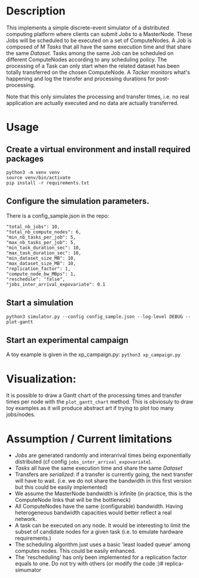 # Description
This implements a simple discrete-event simulator of a distributed computing platform where clients can submit *Jobs* to a MasterNode.
These Jobs will be scheduled to be executed on a set of ComputeNodes.
A Job is composed of M *Tasks* that all have the same execution time and that share the same *Dataset*.
Tasks among the same Job can be scheduled on different ComputeNodes according to any scheduling policy.
The processing of a Task can only start when the related dataset has been totally transferred on the chosen ComputeNode.
A *Tacker* monitors what's happening and log the transfer and processing durations for post-processing.

Note that this only simulates the processing and transfer times, i.e. no real application are actually executed and no data are actually transferred.

# Usage

## Create a virtual environment and install required packages
```
python3 -m venv venv
source venv/bin/activate
pip install -r requirements.txt 
```

## Configure the simulation parameters. 
There is a config_sample.json in the repo: 

    
    "total_nb_jobs": 10,
    "total_nb_compute_nodes": 6,
    "min_nb_tasks_per_job": 5,
    "max_nb_tasks_per_job": 5,
    "min_task_duration_sec": 10,
    "max_task_duration_sec": 10, 
    "min_dataset_size_MB": 10, 
    "max_dataset_size_MB": 10,
    "replication_factor": 1,
    "compute_node_bw_MBps": 1,
    "reschedule": "false",
    "jobs_inter_arrival_expovariate": 0.1


## Start a simulation
`python3 simulator.py --config config_sample.json --log-level DEBUG --plot-gantt`

## Start an experimental campaign
A toy example is given in the xp_campaign.py:
`python3 xp_campaign.py`

# Visualization: 
It is possible to draw a Gantt chart of the processing times and transfer times per node with the `plot_gantt_chart` method. 
This is obviosuly to draw toy examples as it will produce abstract art if trying to plot too many jobs/nodes.

# Assumption / Current limitations
- *Jobs* are generated randomly and interarrival times being exponentially distributed (cf config `jobs_inter_arrival_expovariate`). 
- *Tasks* all have the same execution time and share the same *Dataset*
- Transfers are *serialized*: if a transfer is currently going, the next transfer will have to wait. (i.e. we do not share the bandwidth in this first version but this could be easily implemented) 
- We assume the MasterNode bandwidth is infinite (in practice, this is the ComputeNode links that will be the bottleneck)
- All ComputeNodes have the same (configurable) bandwidth. Having heterogeneous bandwidth capacities would better reflect a real network.
- A task can be executed on any node. It would be interesting to limit the subset of candidate nodes for a given task (i.e. to emulate hardware requirements.)
- The scheduling algorithm just uses a basic 'least loaded queue' among computes nodes. This could be easily enhanced.
- The 'rescheduling' has only been implemented for a replication factor equals to one. Do not try with others (or modify the code :)# replica-simumator
